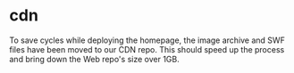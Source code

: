 # cdn

To save cycles while deploying the homepage, the image archive and SWF files have been moved to our CDN repo.  This should speed up the process and bring down the Web repo's size over 1GB.